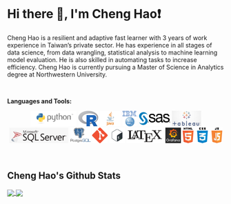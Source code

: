 # Hi there 👋, I'm Cheng Hao:exclamation:


Cheng Hao is a resilient and adaptive fast learner with 3 years of work experience in Taiwan’s private sector. He has experience in all stages of data science, from data wrangling, statistical analysis to machine learning model evaluation. He is also skilled in automating tasks to increase efficiency. Cheng Hao is currently pursuing a Master of Science in Analytics degree at Northwestern University.

&nbsp;  


**Languages and Tools:**  

<p align="center">
  <img height="36" src="https://github.com/ChengHaoKe/ChengHaoKe/blob/main/logos/python_word.png">
  <img height="36" src="https://github.com/ChengHaoKe/ChengHaoKe/blob/main/logos/Rlogo.png">
  <img height="36" src="https://github.com/ChengHaoKe/ChengHaoKe/blob/main/logos/java_white.jpg">
  <img height="36" src="https://github.com/ChengHaoKe/ChengHaoKe/blob/main/logos/spsslogo.png">
  <img height="36" src="https://github.com/ChengHaoKe/ChengHaoKe/blob/main/logos/sas-logo.jpg">
  <img height="36" src="https://github.com/ChengHaoKe/ChengHaoKe/blob/main/logos/tableau-logo.jpg">
  <img height="36" src="https://github.com/ChengHaoKe/ChengHaoKe/blob/main/logos/mssql-logo.png">
  <img height="36" src="https://github.com/ChengHaoKe/ChengHaoKe/blob/main/logos/postgresql-logo.png">
  <img height="36" src="https://github.com/ChengHaoKe/ChengHaoKe/blob/main/logos/Git-Icon-1788C.png">
  <img height="36" src="https://github.com/ChengHaoKe/ChengHaoKe/blob/main/logos/bash-logo.png">
  <img height="36" src="https://github.com/ChengHaoKe/ChengHaoKe/blob/main/logos/latex-white.png">
  <img height="36" src="https://github.com/ChengHaoKe/ChengHaoKe/blob/main/logos/grafanalogo.jpg">
  <img height="36" src="https://github.com/ChengHaoKe/ChengHaoKe/blob/main/logos/web_langswhite.png">
</p>

&nbsp;  

<!--
![Cheng Hao's Github Stats](https://github-readme-stats.chenghaoke.vercel.app/api?username=ChengHaoKe&count_private=true&show_icons=true&include_all_commits=true)
**Languages and Tools:**
![Top Langs](https://github-readme-stats.chenghaoke.vercel.app/api/top-langs/?username=ChengHaoKe&langs_count=10&show_icons=true&layout=compact) 
-->
<!--
style="background-color:white;padding:5px;"
<code><img height="30" src="https://github.com/ChengHaoKe/ChengHaoKe/blob/main/logos/grafanalogo.jpg"></code>
-->

## Cheng Hao's Github Stats

<a href="https://github.com/ChengHaoKe/github-readme-stats">
  <img align="center" src="https://github-readme-stats.chenghaoke.vercel.app/api?username=ChengHaoKe&count_private=true&show_icons=true&include_all_commits=true" />
</a>
<a href="https://github.com/ChengHaoKe/github-readme-stats">
  <img align="center" src="https://github-readme-stats.chenghaoke.vercel.app/api/top-langs/?username=ChengHaoKe&langs_count=8&show_icons=true&layout=compact" />
</a>

<!--
[![Top Langs](https://github-readme-stats.chenghaoke.vercel.app/api/top-langs/?username=ChengHaoKe&langs_count=10&layout=compact&show_icons=true)](https://github.com/ChengHaoKe/github-readme-stats)
-->

&nbsp;  
<!--
[![Cheng Hao's wakatime stats](https://github-readme-stats.chenghaoke.vercel.app/api/wakatime?username=ChengHaoKe&layout=compact)](https://github.com/ChengHaoKe/github-readme-stats)
<!--

<!--
**ChengHaoKe/ChengHaoKe** is a ✨ _special_ ✨ repository because its `README.md` (this file) appears on your GitHub profile.

Here are some ideas to get you started:

- 🔭 I’m currently working on ...
- 🌱 I’m currently learning ...
- 👯 I’m looking to collaborate on ...
- 🤔 I’m looking for help with ...
- 💬 Ask me about ...
- 📫 How to reach me: ...
- 😄 Pronouns: ...
- ⚡ Fun fact: ...
-->
